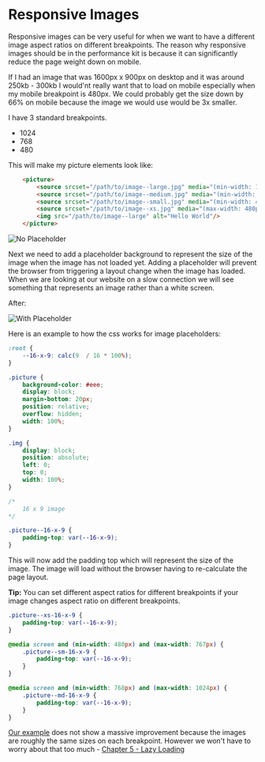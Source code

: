 # Responsive Images
Responsive images can be very useful for when we want to have a different image aspect ratios on different breakpoints. The reason why responsive images should be in the performance kit is because it can significantly reduce the page weight down on mobile.

If I had an image that was 1600px x 900px on desktop and it was around 250kb - 300kb I would'nt really want that to load on mobile especially when my mobile breakpoint is 480px. We could probably get the size down by 66% on mobile because the image we would use would be 3x smaller.

I have 3 standard breakpoints.

- 1024
- 768
- 480

This will make my picture elements look like:

```html
	<picture>
		<source srcset="/path/to/image--large.jpg" media="(min-width: 1025px)">
		<source srcset="/path/to/image--medium.jpg" media="(min-width: 768px) and (max-width: 1024px)">
		<source srcset="/path/to/image--small.jpg" media="(min-width: 481px) and (max-width: 767px)">
		<source srcset="/path/to/image--xs.jpg" media="(max-width: 480px)">
		<img src="/path/to/image--large" alt="Hello World"/>
	</picture>
```

![No Placeholder](https://raw.githubusercontent.com/code-mattclaffey/performance-kit/master/04-responsive-images/screenshots/no-placeholder.png)

Next we need to add a placeholder background to represent the size of the image when the image has not loaded yet. Adding a placeholder will prevent the browser from triggering a layout change when the image has loaded. When we are looking at our website on a slow connection we will see something that represents an image rather than a white screen.

After:

![With Placeholder](https://raw.githubusercontent.com/code-mattclaffey/performance-kit/master/04-responsive-images/screenshots/with-placeholder.png)

Here is an example to how the css works for image placeholders:

```css
:root {
	--16-x-9: calc(9  / 16 * 100%);
}

.picture {
	background-color: #eee;
	display: block;
	margin-bottom: 20px;
	position: relative;
	overflow: hidden;
	width: 100%;
}

.img {
	display: block;
	position: absolute;
	left: 0;
	top: 0;
	width: 100%;
}

/*
	16 x 9 image
*/

.picture--16-x-9 {
	padding-top: var(--16-x-9);
}

```

This will now add the padding top which will represent the size of the image. The image will load without the browser having to re-calculate the page layout.

**Tip:** You can set different aspect ratios for different breakpoints if your image changes aspect ratio on different breakpoints.

```css
.picture--xs-16-x-9 {
	padding-top: var(--16-x-9);
}

@media screen and (min-width: 480px) and (max-width: 767px) {
	.picture--sm-16-x-9 {
		padding-top: var(--16-x-9);
	}
}

@media screen and (min-width: 768px) and (max-width: 1024px) {
	.picture--md-16-x-9 {
		padding-top: var(--16-x-9);
	}
}
```

[Our example](http://performance-kit.surge.sh/04/after.html) does not show a massive improvement because the images are roughly the same sizes on each breakpoint. However we won't have to worry about that too much - [Chapter 5 - Lazy Loading](https://github.com/code-mattclaffey/performance-kit/tree/master/05-lazy-loading/readme.md)
